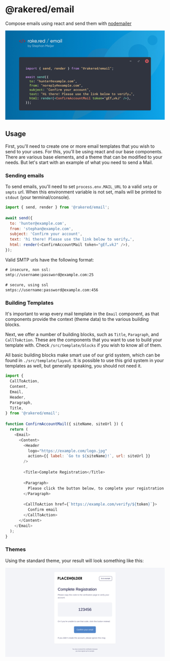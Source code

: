 # @rakered/email

Compose emails using react and send them with [nodemailer](https://github.com/nodemailer/nodemailer)

![social image](https://github.com/rakered/rakered/raw/main/packages/email/docs/social.jpg)

## Usage

First, you'll need to create one or more email templates that you wish to send to your uses. For this, you'll be using react and our base components. There are various base elements, and a theme that can be modified to your needs. But let's start with an example of what you need to send a Mail.

### Sending emails

To send emails, you'll need to set `process.env.MAIL_URL` to a valid `smtp` or `smpts` url. When this environment variable is not set, mails will be printed to `stdout` (your terminal/console).

```js
import { send, render } from '@rakered/email';

await send({
  to: 'hunter@example.com',
  from: 'stephan@example.com',
  subject: 'Confirm your account',
  text: 'hi there! Please use the link below to verify…',
  html: render(<ConfirmAccountMail token="gEf…vkJ" />),
});
```

Valid SMTP urls have the following format:

```
# insecure, non ssl:
smtp://username:password@example.com:25

# secure, using ssl
smtps://username:password@example.com:456
```

### Building Templates

It's important to wrap every mail template in the `Email` component, as that components provide the context (theme data) to the various building blocks.

Next, we offer a number of building blocks, such as `Title`, `Paragraph`, and `CallToAction`. These are the components that you want to use to build your template with. Check `/src/template/blocks` if you wish to know all of them.

All basic building blocks make smart use of our grid system, which can be found in `./src/template/layout`. It is possible to use this grid system in your templates as well, but generally speaking, you should not need it.

```js
import {
  CallToAction,
  Content,
  Email,
  Header,
  Paragraph,
  Title,
} from '@rakered/email';

function ConfirmAccountMail({ siteName, siteUrl }) {
  return (
    <Email>
      <Content>
        <Header
          logo="https://example.com/logo.jpg"
          action={{ label: `Go to ${siteName}!`, url: siteUrl }}
        />

        <Title>Complete Registration</Title>

        <Paragraph>
          Please click the button below, to complete your registration
        </Paragraph>

        <CallToAction href={`https://example.com/verify/${token}`}>
          Confirm email
        </CallToAction>
      </Content>
    </Email>
  );
}
```

### Themes

Using the standard theme, your result will look something like this:

![social image](https://github.com/rakered/rakered/raw/main/packages/email/docs/standard-template.jpg)

